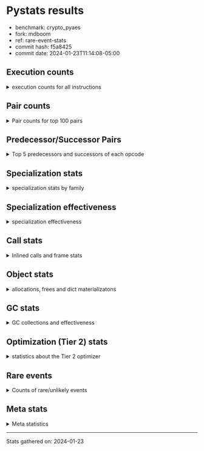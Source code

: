 
# Pystats results

- benchmark: crypto_pyaes
- fork: mdboom
- ref: rare-event-stats
- commit hash: f5a8425
- commit date: 2024-01-23T11:14:08-05:00

## Execution counts

<details>
<summary> execution counts for all instructions </summary>

|Name | Count | Self | Cumulative | Miss ratio | 
|---|---:|---:|---:|---:|
| BINARY_OP | 145,813,960 | 19.4% | 19.4% |  |
| LOAD_FAST | 123,947,440 | 16.5% | 35.8% |  |
| LOAD_CONST | 116,092,880 | 15.4% | 51.3% |  |
| BINARY_SUBSCR_LIST_INT | 98,103,920 | 13.0% | 64.3% |  |
| LOAD_FAST_LOAD_FAST | 48,825,280 | 6.5% | 70.8% |  |
| LOAD_ATTR_NONDESCRIPTOR_WITH_VALUES | 36,843,640 | 4.9% | 75.7% |  |
| BINARY_OP_ADD_INT | 28,776,020 | 3.8% | 79.5% |  |
| STORE_FAST | 20,981,360 | 2.8% | 82.3% |  |
| JUMP_BACKWARD | 16,130,640 | 2.1% | 84.4% |  |
| FOR_ITER_RANGE | 15,209,320 | 2.0% | 86.5% |  |
| LOAD_ATTR_INSTANCE_VALUE | 12,452,340 | 1.7% | 88.1% |  |
| STORE_SUBSCR_LIST_INT | 8,540,600 | 1.1% | 89.3% |  |
| LOAD_GLOBAL_MODULE | 8,058,340 | 1.1% | 90.3% |  |
| LOAD_ATTR_METHOD_NO_DICT | 5,751,900 | 0.8% | 91.1% |  |
| LIST_APPEND | 4,607,040 | 0.6% | 91.7% |  |
| PUSH_NULL | 4,142,640 | 0.6% | 92.2% |  |
| STORE_FAST_STORE_FAST | 3,910,080 | 0.5% | 92.8% |  |
| RESUME_CHECK | 3,682,340 | 0.5% | 93.3% |  |
| FOR_ITER | 3,681,800 | 0.5% | 93.7% |  |
| CALL_LIST_APPEND | 3,681,200 | 0.5% | 94.2% |  |
| UNPACK_SEQUENCE_TWO_TUPLE | 3,679,980 | 0.5% | 94.7% |  |
| RETURN_VALUE | 3,452,060 | 0.5% | 95.2% |  |
| CALL_PY_EXACT_ARGS | 3,451,720 | 0.5% | 95.6% |  |
| LOAD_GLOBAL_BUILTIN | 3,222,600 | 0.4% | 96.1% |  |
| GET_ITER | 2,995,280 | 0.4% | 96.5% |  |
| CALL_BUILTIN_CLASS | 2,994,840 | 0.4% | 96.9% |  |
| POP_JUMP_IF_FALSE | 2,780,080 | 0.4% | 97.2% |  |
| LOAD_ATTR_MODULE | 2,071,620 | 0.3% | 97.5% |  |
| TO_BOOL | 2,071,460 | 0.3% | 97.8% |  |
| CALL_METHOD_DESCRIPTOR_FAST | 2,070,700 | 0.3% | 98.1% |  |
| CALL_METHOD_DESCRIPTOR_NOARGS | 2,070,700 | 0.3% | 98.3% |  |
| CALL_TYPE_1 | 2,070,700 | 0.3% | 98.6% |  |
| BINARY_OP_MULTIPLY_INT | 1,840,740 | 0.2% | 98.9% |  |
| SWAP | 1,166,880 | 0.2% | 99.0% |  |
| CALL_LEN | 1,151,280 | 0.2% | 99.2% |  |
| BUILD_LIST | 924,880 | 0.1% | 99.3% |  |
| BINARY_SLICE | 921,120 | 0.1% | 99.4% |  |
| COMPARE_OP_INT | 708,740 | 0.1% | 99.5% |  |
| COPY | 704,640 | 0.1% | 99.6% |  |
| BINARY_OP_SUBTRACT_INT | 473,480 | 0.1% | 99.7% |  |
| POP_TOP | 460,480 | 0.1% | 99.7% |  |
| LOAD_ATTR_METHOD_WITH_VALUES | 460,300 | 0.1% | 99.8% |  |
| LIST_EXTEND | 460,240 | 0.1% | 99.8% |  |
| LOAD_FAST_AND_CLEAR | 231,040 | 0.0% | 99.9% |  |
| STORE_ATTR_INSTANCE_VALUE | 231,040 | 0.0% | 99.9% |  |
| RETURN_CONST | 230,720 | 0.0% | 99.9% |  |
| LOAD_ATTR_PROPERTY | 230,060 | 0.0% | 100.0% |  |
| UNPACK_SEQUENCE_LIST | 230,060 | 0.0% | 100.0% |  |
| CALL | 2,940 | 0.0% | 100.0% |  |
| LOAD_ATTR | 2,560 | 0.0% | 100.0% |  |
| STORE_FAST_LOAD_FAST | 2,560 | 0.0% | 100.0% |  |
| BINARY_SUBSCR | 2,160 | 0.0% | 100.0% |  |
| LOAD_GLOBAL | 1,960 | 0.0% | 100.0% |  |
| EXTENDED_ARG | 1,600 | 0.0% | 100.0% |  |
| JUMP_FORWARD | 1,600 | 0.0% | 100.0% |  |
| BINARY_SUBSCR_TUPLE_INT | 620 | 0.0% | 100.0% |  |
| CALL_BUILTIN_FAST | 620 | 0.0% | 100.0% |  |
| COMPARE_OP | 540 | 0.0% | 100.0% |  |
| STORE_SUBSCR | 400 | 0.0% | 100.0% |  |
| INTERPRETER_EXIT | 360 | 0.0% | 100.0% |  |
| STORE_ATTR | 320 | 0.0% | 100.0% |  |
| RESUME | 300 | 0.0% | 100.0% |  |
| LOAD_DEREF | 240 | 0.0% | 100.0% |  |
| CALL_FUNCTION_EX | 160 | 0.0% | 100.0% |  |
| CONTAINS_OP | 160 | 0.0% | 100.0% |  |
| POP_JUMP_IF_NOT_NONE | 160 | 0.0% | 100.0% |  |
| EXIT_INIT_CHECK | 140 | 0.0% | 100.0% |  |
| BINARY_SUBSCR_DICT | 140 | 0.0% | 100.0% |  |
| CALL_ALLOC_AND_ENTER_INIT | 140 | 0.0% | 100.0% |  |
| CALL_ISINSTANCE | 140 | 0.0% | 100.0% |  |
| TO_BOOL_BOOL | 140 | 0.0% | 100.0% |  |
| NOP | 80 | 0.0% | 100.0% |  |
| CALL_INTRINSIC_1 | 80 | 0.0% | 100.0% |  |
| COPY_FREE_VARS | 80 | 0.0% | 100.0% |  |
| LOAD_FAST_CHECK | 80 | 0.0% | 100.0% |  |
| UNPACK_SEQUENCE | 80 | 0.0% | 100.0% |  |
| BINARY_OP_SUBTRACT_FLOAT | 60 | 0.0% | 100.0% |  |


</details>

## Pair counts

<details>
<summary> Pair counts for top 100 pairs </summary>

|Pair | Count | Self | Cumulative | 
|---|---:|---:|---:|
| LOAD_CONST BINARY_OP | 101,328,080 | 13.5% | 13.5% |
| BINARY_OP BINARY_SUBSCR_LIST_INT | 64,457,920 | 8.6% | 22.0% |
| BINARY_SUBSCR_LIST_INT LOAD_CONST | 40,041,580 | 5.3% | 27.3% |
| LOAD_FAST LOAD_ATTR_NONDESCRIPTOR_WITH_VALUES | 36,843,280 | 4.9% | 32.2% |
| LOAD_ATTR_NONDESCRIPTOR_WITH_VALUES LOAD_FAST_LOAD_FAST | 36,812,640 | 4.9% | 37.1% |
| BINARY_SUBSCR_LIST_INT BINARY_OP | 34,995,620 | 4.6% | 41.8% |
| BINARY_OP LOAD_CONST | 31,315,720 | 4.2% | 45.9% |
| BINARY_OP LOAD_FAST | 27,633,280 | 3.7% | 49.6% |
| LOAD_FAST_LOAD_FAST LOAD_FAST | 27,610,240 | 3.7% | 53.3% |
| BINARY_OP_ADD_INT LOAD_CONST | 27,609,620 | 3.7% | 57.0% |
| LOAD_FAST BINARY_OP_ADD_INT | 27,609,360 | 3.7% | 60.6% |
| BINARY_SUBSCR_LIST_INT LOAD_FAST | 22,134,320 | 2.9% | 63.6% |
| LOAD_FAST BINARY_SUBSCR_LIST_INT | 19,576,080 | 2.6% | 66.2% |
| FOR_ITER_RANGE STORE_FAST | 12,671,980 | 1.7% | 67.8% |
| STORE_FAST LOAD_FAST | 12,447,280 | 1.7% | 69.5% |
| LOAD_FAST LOAD_ATTR_INSTANCE_VALUE | 12,221,720 | 1.6% | 71.1% |
| JUMP_BACKWARD FOR_ITER_RANGE | 12,214,220 | 1.6% | 72.7% |
| LOAD_ATTR_INSTANCE_VALUE LOAD_FAST | 9,914,200 | 1.3% | 74.1% |
| LOAD_FAST_LOAD_FAST BINARY_SUBSCR_LIST_INT | 9,217,040 | 1.2% | 75.3% |
| STORE_SUBSCR_LIST_INT JUMP_BACKWARD | 8,294,780 | 1.1% | 76.4% |
| BINARY_OP LOAD_FAST_LOAD_FAST | 8,282,880 | 1.1% | 77.5% |
| LOAD_FAST_LOAD_FAST STORE_SUBSCR_LIST_INT | 8,282,840 | 1.1% | 78.6% |
| LOAD_FAST LOAD_CONST | 7,431,840 | 1.0% | 79.6% |
| STORE_FAST LOAD_GLOBAL_MODULE | 5,754,240 | 0.8% | 80.3% |
| LOAD_ATTR_METHOD_NO_DICT LOAD_FAST | 5,751,900 | 0.8% | 81.1% |
| BINARY_OP BINARY_OP | 4,656,720 | 0.6% | 81.7% |
| LIST_APPEND JUMP_BACKWARD | 4,607,040 | 0.6% | 82.3% |
| BINARY_OP LIST_APPEND | 4,606,400 | 0.6% | 83.0% |
| LOAD_CONST BINARY_SUBSCR_LIST_INT | 4,601,400 | 0.6% | 83.6% |
| PUSH_NULL LOAD_FAST | 4,141,600 | 0.6% | 84.1% |
| BINARY_OP CALL_LIST_APPEND | 3,681,120 | 0.5% | 84.6% |
| LOAD_FAST LOAD_ATTR_METHOD_NO_DICT | 3,681,120 | 0.5% | 85.1% |
| JUMP_BACKWARD FOR_ITER | 3,680,260 | 0.5% | 85.6% |
| LOAD_FAST_LOAD_FAST BINARY_OP | 3,680,000 | 0.5% | 86.1% |
| STORE_FAST_STORE_FAST LOAD_FAST_LOAD_FAST | 3,680,000 | 0.5% | 86.6% |
| UNPACK_SEQUENCE_TWO_TUPLE STORE_FAST_STORE_FAST | 3,679,980 | 0.5% | 87.1% |
| FOR_ITER UNPACK_SEQUENCE_TWO_TUPLE | 3,679,960 | 0.5% | 87.5% |
| CALL_PY_EXACT_ARGS RESUME_CHECK | 3,451,720 | 0.5% | 88.0% |
| LOAD_GLOBAL_BUILTIN LOAD_FAST | 3,222,320 | 0.4% | 88.4% |
| CALL_BUILTIN_CLASS GET_ITER | 2,994,780 | 0.4% | 88.8% |
| LOAD_GLOBAL_MODULE LOAD_CONST | 2,764,440 | 0.4% | 89.2% |
| GET_ITER FOR_ITER_RANGE | 2,764,200 | 0.4% | 89.6% |
| LOAD_CONST LOAD_CONST | 2,762,720 | 0.4% | 89.9% |
| LOAD_CONST CALL_BUILTIN_CLASS | 2,762,440 | 0.4% | 90.3% |
| CALL_LIST_APPEND LOAD_FAST | 2,760,900 | 0.4% | 90.7% |
| RESUME_CHECK LOAD_GLOBAL_BUILTIN | 2,301,240 | 0.3% | 91.0% |
| LOAD_CONST LOAD_FAST | 2,073,440 | 0.3% | 91.2% |
| LOAD_ATTR_MODULE PUSH_NULL | 2,071,620 | 0.3% | 91.5% |
| LOAD_GLOBAL_MODULE LOAD_ATTR_MODULE | 2,071,480 | 0.3% | 91.8% |
| POP_JUMP_IF_FALSE LOAD_FAST | 2,071,280 | 0.3% | 92.1% |
| RETURN_VALUE STORE_FAST | 2,071,040 | 0.3% | 92.3% |
| LOAD_FAST CALL_PY_EXACT_ARGS | 2,071,000 | 0.3% | 92.6% |
| STORE_FAST JUMP_BACKWARD | 2,070,800 | 0.3% | 92.9% |
| TO_BOOL POP_JUMP_IF_FALSE | 2,070,740 | 0.3% | 93.2% |
| LOAD_FAST PUSH_NULL | 2,070,720 | 0.3% | 93.4% |
| LOAD_FAST TO_BOOL | 2,070,720 | 0.3% | 93.7% |
| FOR_ITER_RANGE LOAD_GLOBAL_MODULE | 2,070,720 | 0.3% | 94.0% |
| CALL_METHOD_DESCRIPTOR_FAST STORE_FAST | 2,070,700 | 0.3% | 94.3% |
| CALL_METHOD_DESCRIPTOR_NOARGS RETURN_VALUE | 2,070,700 | 0.3% | 94.5% |
| CALL_TYPE_1 STORE_FAST | 2,070,700 | 0.3% | 94.8% |
| LOAD_FAST CALL_METHOD_DESCRIPTOR_FAST | 2,070,680 | 0.3% | 95.1% |
| LOAD_FAST CALL_METHOD_DESCRIPTOR_NOARGS | 2,070,680 | 0.3% | 95.4% |
| LOAD_FAST CALL_TYPE_1 | 2,070,680 | 0.3% | 95.6% |
| LOAD_GLOBAL_MODULE LOAD_ATTR_METHOD_NO_DICT | 2,070,680 | 0.3% | 95.9% |
| BINARY_OP_MULTIPLY_INT LOAD_CONST | 1,840,600 | 0.2% | 96.2% |
| LOAD_FAST BINARY_OP_MULTIPLY_INT | 1,840,560 | 0.2% | 96.4% |
| LOAD_CONST BINARY_OP_ADD_INT | 1,166,360 | 0.2% | 96.6% |
| RESUME_CHECK LOAD_FAST | 1,150,420 | 0.2% | 96.7% |
| BINARY_SUBSCR_LIST_INT STORE_FAST | 927,620 | 0.1% | 96.8% |
| LOAD_FAST BINARY_OP | 923,240 | 0.1% | 97.0% |
| LOAD_GLOBAL_MODULE LOAD_FAST | 921,000 | 0.1% | 97.1% |
| BINARY_OP_ADD_INT BINARY_SLICE | 920,920 | 0.1% | 97.2% |
| RETURN_VALUE LOAD_FAST | 920,460 | 0.1% | 97.3% |
| BINARY_OP RETURN_VALUE | 920,320 | 0.1% | 97.5% |
| CALL_LIST_APPEND JUMP_BACKWARD | 920,300 | 0.1% | 97.6% |
| LOAD_ATTR_INSTANCE_VALUE LOAD_CONST | 920,300 | 0.1% | 97.7% |
| BINARY_SLICE CALL_PY_EXACT_ARGS | 920,280 | 0.1% | 97.8% |
| COMPARE_OP_INT POP_JUMP_IF_FALSE | 708,600 | 0.1% | 97.9% |
| CALL_LEN LOAD_CONST | 690,740 | 0.1% | 98.0% |
| LOAD_ATTR_INSTANCE_VALUE CALL_LEN | 690,240 | 0.1% | 98.1% |
| LOAD_CONST BINARY_OP_SUBTRACT_INT | 466,400 | 0.1% | 98.2% |
| BUILD_LIST LOAD_CONST | 463,680 | 0.1% | 98.2% |
| LOAD_CONST COMPARE_OP_INT | 462,440 | 0.1% | 98.3% |
| LOAD_FAST COPY | 460,960 | 0.1% | 98.3% |
| LOAD_FAST CALL_LEN | 460,800 | 0.1% | 98.4% |
| LOAD_CONST LIST_EXTEND | 460,160 | 0.1% | 98.5% |
| STORE_FAST BUILD_LIST | 460,160 | 0.1% | 98.5% |
| LOAD_ATTR_INSTANCE_VALUE LOAD_ATTR_METHOD_WITH_VALUES | 460,080 | 0.1% | 98.6% |
| STORE_SUBSCR_LIST_INT LOAD_FAST | 238,820 | 0.0% | 98.6% |
| COPY COPY | 237,280 | 0.0% | 98.6% |
| SWAP SWAP | 237,280 | 0.0% | 98.7% |
| COPY BINARY_SUBSCR_LIST_INT | 237,160 | 0.0% | 98.7% |
| SWAP STORE_SUBSCR_LIST_INT | 237,160 | 0.0% | 98.7% |
| BINARY_OP SWAP | 236,500 | 0.0% | 98.8% |
| POP_JUMP_IF_FALSE JUMP_BACKWARD | 234,720 | 0.0% | 98.8% |
| LOAD_FAST CALL_BUILTIN_CLASS | 231,880 | 0.0% | 98.8% |
| GET_ITER LOAD_FAST_AND_CLEAR | 230,880 | 0.0% | 98.9% |
| BUILD_LIST SWAP | 230,880 | 0.0% | 98.9% |
| LOAD_FAST_AND_CLEAR SWAP | 230,880 | 0.0% | 98.9% |
| SWAP BUILD_LIST | 230,880 | 0.0% | 99.0% |


</details>

## Predecessor/Successor Pairs

<details>
<summary> Top 5 predecessors and successors of each opcode </summary>

### BINARY_SLICE

<details>
<summary> Successors and predecessors for BINARY_SLICE </summary>

|Predecessors | Count | Percentage | 
|---|---:|---:|
| BINARY_OP_ADD_INT | 920,920 | 100.0% |
| LOAD_CONST | 160 | 0.0% |
| BINARY_OP | 40 | 0.0% |

|Successors | Count | Percentage | 
|---|---:|---:|
| CALL_PY_EXACT_ARGS | 920,280 | 99.9% |
| CALL_BUILTIN_FAST | 600 | 0.1% |
| LOAD_FAST | 160 | 0.0% |
| CALL | 80 | 0.0% |


</details>

### CACHE

<details>
<summary> Successors and predecessors for CACHE </summary>

|Successors | Count | Percentage | 
|---|---:|---:|
| RESUME_CHECK | 280 | 77.8% |
| RESUME | 80 | 22.2% |


</details>

### BINARY_SUBSCR

<details>
<summary> Successors and predecessors for BINARY_SUBSCR </summary>

|Predecessors | Count | Percentage | 
|---|---:|---:|
| BINARY_OP | 1,040 | 48.1% |
| LOAD_FAST | 400 | 18.5% |
| LOAD_CONST | 240 | 11.1% |
| LOAD_FAST_LOAD_FAST | 240 | 11.1% |
| COPY | 120 | 5.6% |

|Successors | Count | Percentage | 
|---|---:|---:|
| BINARY_SUBSCR_LIST_INT | 1,040 | 48.1% |
| LOAD_FAST | 400 | 18.5% |
| LOAD_CONST | 340 | 15.7% |
| BINARY_OP | 220 | 10.2% |
| STORE_FAST | 80 | 3.7% |


</details>

### EXIT_INIT_CHECK

<details>
<summary> Successors and predecessors for EXIT_INIT_CHECK </summary>

|Predecessors | Count | Percentage | 
|---|---:|---:|
| RETURN_CONST | 140 | 100.0% |

|Successors | Count | Percentage | 
|---|---:|---:|
| RETURN_VALUE | 140 | 100.0% |


</details>

### GET_ITER

<details>
<summary> Successors and predecessors for GET_ITER </summary>

|Predecessors | Count | Percentage | 
|---|---:|---:|
| CALL_BUILTIN_CLASS | 2,994,780 | 100.0% |
| CALL | 420 | 0.0% |
| LOAD_FAST | 80 | 0.0% |

|Successors | Count | Percentage | 
|---|---:|---:|
| FOR_ITER_RANGE | 2,764,200 | 92.3% |
| LOAD_FAST_AND_CLEAR | 230,880 | 7.7% |
| FOR_ITER | 200 | 0.0% |


</details>

### INTERPRETER_EXIT

<details>
<summary> Successors and predecessors for INTERPRETER_EXIT </summary>

|Predecessors | Count | Percentage | 
|---|---:|---:|
| RETURN_CONST | 340 | 94.4% |
| RETURN_VALUE | 20 | 5.6% |


</details>

### NOP

<details>
<summary> Successors and predecessors for NOP </summary>

|Predecessors | Count | Percentage | 
|---|---:|---:|
| POP_TOP | 80 | 100.0% |

|Successors | Count | Percentage | 
|---|---:|---:|
| LOAD_DEREF | 80 | 100.0% |


</details>

### POP_TOP

<details>
<summary> Successors and predecessors for POP_TOP </summary>

|Predecessors | Count | Percentage | 
|---|---:|---:|
| RETURN_CONST | 230,240 | 50.0% |
| POP_JUMP_IF_FALSE | 230,080 | 50.0% |
| CALL | 160 | 0.0% |

|Successors | Count | Percentage | 
|---|---:|---:|
| RETURN_CONST | 230,080 | 50.0% |
| LOAD_GLOBAL_BUILTIN | 230,040 | 50.0% |
| LOAD_FAST | 220 | 0.0% |
| NOP | 80 | 0.0% |
| LOAD_GLOBAL | 40 | 0.0% |


</details>

### PUSH_NULL

<details>
<summary> Successors and predecessors for PUSH_NULL </summary>

|Predecessors | Count | Percentage | 
|---|---:|---:|
| LOAD_ATTR_MODULE | 2,071,620 | 50.0% |
| LOAD_FAST | 2,070,720 | 50.0% |
| LOAD_DEREF | 160 | 0.0% |
| LOAD_ATTR | 140 | 0.0% |

|Successors | Count | Percentage | 
|---|---:|---:|
| LOAD_FAST | 4,141,600 | 100.0% |
| LOAD_CONST | 640 | 0.0% |
| CALL | 240 | 0.0% |
| LOAD_GLOBAL | 80 | 0.0% |
| LOAD_GLOBAL_MODULE | 80 | 0.0% |


</details>

### RETURN_VALUE

<details>
<summary> Successors and predecessors for RETURN_VALUE </summary>

|Predecessors | Count | Percentage | 
|---|---:|---:|
| CALL_METHOD_DESCRIPTOR_NOARGS | 2,070,700 | 60.0% |
| BINARY_OP | 920,320 | 26.7% |
| LOAD_FAST | 230,320 | 6.7% |
| LOAD_ATTR_INSTANCE_VALUE | 230,060 | 6.7% |
| RETURN_VALUE | 320 | 0.0% |

|Successors | Count | Percentage | 
|---|---:|---:|
| STORE_FAST | 2,071,040 | 60.0% |
| LOAD_FAST | 920,460 | 26.7% |
| BINARY_OP | 230,080 | 6.7% |
| CALL_PY_EXACT_ARGS | 230,040 | 6.7% |
| RETURN_VALUE | 320 | 0.0% |


</details>

### STORE_SUBSCR

<details>
<summary> Successors and predecessors for STORE_SUBSCR </summary>

|Predecessors | Count | Percentage | 
|---|---:|---:|
| BINARY_OP | 160 | 40.0% |
| SWAP | 120 | 30.0% |
| LOAD_FAST | 80 | 20.0% |
| LOAD_FAST_LOAD_FAST | 40 | 10.0% |

|Successors | Count | Percentage | 
|---|---:|---:|
| STORE_SUBSCR_LIST_INT | 200 | 50.0% |
| JUMP_BACKWARD | 100 | 25.0% |
| LOAD_FAST | 60 | 15.0% |
| LOAD_FAST_LOAD_FAST | 40 | 10.0% |


</details>

### TO_BOOL

<details>
<summary> Successors and predecessors for TO_BOOL </summary>

|Predecessors | Count | Percentage | 
|---|---:|---:|
| LOAD_FAST | 2,070,720 | 100.0% |
| TO_BOOL | 700 | 0.0% |
| CALL | 20 | 0.0% |
| CALL_ISINSTANCE | 20 | 0.0% |

|Successors | Count | Percentage | 
|---|---:|---:|
| POP_JUMP_IF_FALSE | 2,070,740 | 100.0% |
| TO_BOOL | 700 | 0.0% |
| TO_BOOL_BOOL | 20 | 0.0% |


</details>

### BINARY_OP

<details>
<summary> Successors and predecessors for BINARY_OP </summary>

|Predecessors | Count | Percentage | 
|---|---:|---:|
| LOAD_CONST | 101,328,080 | 69.5% |
| BINARY_SUBSCR_LIST_INT | 34,995,620 | 24.0% |
| BINARY_OP | 4,656,720 | 3.2% |
| LOAD_FAST_LOAD_FAST | 3,680,000 | 2.5% |
| LOAD_FAST | 923,240 | 0.6% |

|Successors | Count | Percentage | 
|---|---:|---:|
| BINARY_SUBSCR_LIST_INT | 64,457,920 | 44.2% |
| LOAD_CONST | 31,315,720 | 21.5% |
| LOAD_FAST | 27,633,280 | 19.0% |
| LOAD_FAST_LOAD_FAST | 8,282,880 | 5.7% |
| BINARY_OP | 4,656,720 | 3.2% |


</details>

### BUILD_LIST

<details>
<summary> Successors and predecessors for BUILD_LIST </summary>

|Predecessors | Count | Percentage | 
|---|---:|---:|
| STORE_FAST | 460,160 | 49.8% |
| SWAP | 230,880 | 25.0% |
| FOR_ITER_RANGE | 230,080 | 24.9% |
| LOAD_CONST | 3,520 | 0.4% |
| STORE_ATTR_INSTANCE_VALUE | 140 | 0.0% |

|Successors | Count | Percentage | 
|---|---:|---:|
| LOAD_CONST | 463,680 | 50.1% |
| SWAP | 230,880 | 25.0% |
| STORE_FAST | 230,080 | 24.9% |
| LOAD_FAST | 160 | 0.0% |
| LOAD_DEREF | 80 | 0.0% |


</details>

### CALL

<details>
<summary> Successors and predecessors for CALL </summary>

|Predecessors | Count | Percentage | 
|---|---:|---:|
| LOAD_FAST | 1,040 | 35.4% |
| LOAD_CONST | 280 | 9.5% |
| LOAD_GLOBAL_MODULE | 280 | 9.5% |
| PUSH_NULL | 240 | 8.2% |
| CALL | 220 | 7.5% |

|Successors | Count | Percentage | 
|---|---:|---:|
| STORE_FAST | 460 | 15.6% |
| GET_ITER | 420 | 14.3% |
| CALL_BUILTIN_CLASS | 280 | 9.5% |
| CALL_LEN | 240 | 8.2% |
| CALL | 220 | 7.5% |


</details>

### CALL_FUNCTION_EX

<details>
<summary> Successors and predecessors for CALL_FUNCTION_EX </summary>

|Predecessors | Count | Percentage | 
|---|---:|---:|
| CALL_INTRINSIC_1 | 80 | 50.0% |
| LOAD_FAST | 80 | 50.0% |

|Successors | Count | Percentage | 
|---|---:|---:|
| COPY_FREE_VARS | 80 | 50.0% |
| RESUME_CHECK | 60 | 37.5% |
| RESUME | 20 | 12.5% |


</details>

### CALL_INTRINSIC_1

<details>
<summary> Successors and predecessors for CALL_INTRINSIC_1 </summary>

|Predecessors | Count | Percentage | 
|---|---:|---:|
| LIST_EXTEND | 80 | 100.0% |

|Successors | Count | Percentage | 
|---|---:|---:|
| CALL_FUNCTION_EX | 80 | 100.0% |


</details>

### COMPARE_OP

<details>
<summary> Successors and predecessors for COMPARE_OP </summary>

|Predecessors | Count | Percentage | 
|---|---:|---:|
| LOAD_FAST_LOAD_FAST | 240 | 44.4% |
| LOAD_CONST | 120 | 22.2% |
| LOAD_GLOBAL_MODULE | 60 | 11.1% |
| CALL | 40 | 7.4% |
| CALL_LEN | 40 | 7.4% |

|Successors | Count | Percentage | 
|---|---:|---:|
| POP_JUMP_IF_FALSE | 280 | 51.9% |
| COMPARE_OP_INT | 220 | 40.7% |
| COMPARE_OP | 20 | 3.7% |
| EXTENDED_ARG | 20 | 3.7% |


</details>

### CONTAINS_OP

<details>
<summary> Successors and predecessors for CONTAINS_OP </summary>

|Predecessors | Count | Percentage | 
|---|---:|---:|
| LOAD_CONST | 160 | 100.0% |

|Successors | Count | Percentage | 
|---|---:|---:|
| POP_JUMP_IF_FALSE | 160 | 100.0% |


</details>

### COPY

<details>
<summary> Successors and predecessors for COPY </summary>

|Predecessors | Count | Percentage | 
|---|---:|---:|
| LOAD_FAST | 460,960 | 65.4% |
| COPY | 237,280 | 33.7% |
| LOAD_FAST_LOAD_FAST | 4,800 | 0.7% |
| LOAD_CONST | 1,600 | 0.2% |

|Successors | Count | Percentage | 
|---|---:|---:|
| COPY | 237,280 | 33.7% |
| BINARY_SUBSCR_LIST_INT | 237,160 | 33.7% |
| LOAD_ATTR_INSTANCE_VALUE | 230,040 | 32.6% |
| BINARY_SUBSCR | 120 | 0.0% |
| LOAD_ATTR | 40 | 0.0% |


</details>

### COPY_FREE_VARS

<details>
<summary> Successors and predecessors for COPY_FREE_VARS </summary>

|Predecessors | Count | Percentage | 
|---|---:|---:|
| CALL_FUNCTION_EX | 80 | 100.0% |

|Successors | Count | Percentage | 
|---|---:|---:|
| RESUME_CHECK | 60 | 75.0% |
| RESUME | 20 | 25.0% |


</details>

### EXTENDED_ARG

<details>
<summary> Successors and predecessors for EXTENDED_ARG </summary>

|Predecessors | Count | Percentage | 
|---|---:|---:|
| POP_JUMP_IF_FALSE | 1,440 | 90.0% |
| COMPARE_OP_INT | 140 | 8.8% |
| COMPARE_OP | 20 | 1.2% |

|Successors | Count | Percentage | 
|---|---:|---:|
| JUMP_BACKWARD | 1,440 | 90.0% |
| POP_JUMP_IF_FALSE | 160 | 10.0% |


</details>

### FOR_ITER

<details>
<summary> Successors and predecessors for FOR_ITER </summary>

|Predecessors | Count | Percentage | 
|---|---:|---:|
| JUMP_BACKWARD | 3,680,260 | 100.0% |
| FOR_ITER | 1,080 | 0.0% |
| SWAP | 260 | 0.0% |
| GET_ITER | 200 | 0.0% |

|Successors | Count | Percentage | 
|---|---:|---:|
| UNPACK_SEQUENCE_TWO_TUPLE | 3,679,960 | 100.0% |
| FOR_ITER | 1,080 | 0.0% |
| STORE_FAST | 420 | 0.0% |
| FOR_ITER_RANGE | 280 | 0.0% |
| UNPACK_SEQUENCE | 40 | 0.0% |


</details>

### JUMP_BACKWARD

<details>
<summary> Successors and predecessors for JUMP_BACKWARD </summary>

|Predecessors | Count | Percentage | 
|---|---:|---:|
| STORE_SUBSCR_LIST_INT | 8,294,780 | 51.4% |
| LIST_APPEND | 4,607,040 | 28.6% |
| STORE_FAST | 2,070,800 | 12.8% |
| CALL_LIST_APPEND | 920,300 | 5.7% |
| POP_JUMP_IF_FALSE | 234,720 | 1.5% |

|Successors | Count | Percentage | 
|---|---:|---:|
| FOR_ITER_RANGE | 12,214,220 | 75.7% |
| FOR_ITER | 3,680,260 | 22.8% |
| LOAD_FAST | 229,920 | 1.4% |
| LOAD_FAST_LOAD_FAST | 6,240 | 0.0% |


</details>

### JUMP_FORWARD

<details>
<summary> Successors and predecessors for JUMP_FORWARD </summary>

|Predecessors | Count | Percentage | 
|---|---:|---:|
| FOR_ITER_RANGE | 1,600 | 100.0% |

|Successors | Count | Percentage | 
|---|---:|---:|
| LOAD_CONST | 1,600 | 100.0% |


</details>

### LIST_APPEND

<details>
<summary> Successors and predecessors for LIST_APPEND </summary>

|Predecessors | Count | Percentage | 
|---|---:|---:|
| BINARY_OP | 4,606,400 | 100.0% |
| BINARY_SUBSCR_TUPLE_INT | 620 | 0.0% |
| BINARY_SUBSCR | 20 | 0.0% |

|Successors | Count | Percentage | 
|---|---:|---:|
| JUMP_BACKWARD | 4,607,040 | 100.0% |


</details>

### LIST_EXTEND

<details>
<summary> Successors and predecessors for LIST_EXTEND </summary>

|Predecessors | Count | Percentage | 
|---|---:|---:|
| LOAD_CONST | 460,160 | 100.0% |
| LOAD_DEREF | 80 | 0.0% |

|Successors | Count | Percentage | 
|---|---:|---:|
| STORE_FAST | 230,080 | 50.0% |
| UNPACK_SEQUENCE_LIST | 230,040 | 50.0% |
| CALL_INTRINSIC_1 | 80 | 0.0% |
| UNPACK_SEQUENCE | 40 | 0.0% |


</details>

### LOAD_ATTR

<details>
<summary> Successors and predecessors for LOAD_ATTR </summary>

|Predecessors | Count | Percentage | 
|---|---:|---:|
| LOAD_FAST | 1,840 | 71.9% |
| LOAD_GLOBAL_MODULE | 300 | 11.7% |
| LOAD_GLOBAL | 180 | 7.0% |
| LOAD_ATTR | 100 | 3.9% |
| LOAD_ATTR_INSTANCE_VALUE | 60 | 2.3% |

|Successors | Count | Percentage | 
|---|---:|---:|
| LOAD_FAST | 540 | 21.1% |
| LOAD_ATTR_INSTANCE_VALUE | 460 | 18.0% |
| LOAD_FAST_LOAD_FAST | 360 | 14.1% |
| LOAD_ATTR_NONDESCRIPTOR_WITH_VALUES | 360 | 14.1% |
| PUSH_NULL | 140 | 5.5% |


</details>

### LOAD_CONST

<details>
<summary> Successors and predecessors for LOAD_CONST </summary>

|Predecessors | Count | Percentage | 
|---|---:|---:|
| BINARY_SUBSCR_LIST_INT | 40,041,580 | 34.5% |
| BINARY_OP | 31,315,720 | 27.0% |
| BINARY_OP_ADD_INT | 27,609,620 | 23.8% |
| LOAD_FAST | 7,431,840 | 6.4% |
| LOAD_GLOBAL_MODULE | 2,764,440 | 2.4% |

|Successors | Count | Percentage | 
|---|---:|---:|
| BINARY_OP | 101,328,080 | 87.3% |
| BINARY_SUBSCR_LIST_INT | 4,601,400 | 4.0% |
| LOAD_CONST | 2,762,720 | 2.4% |
| CALL_BUILTIN_CLASS | 2,762,440 | 2.4% |
| LOAD_FAST | 2,073,440 | 1.8% |


</details>

### LOAD_DEREF

<details>
<summary> Successors and predecessors for LOAD_DEREF </summary>

|Predecessors | Count | Percentage | 
|---|---:|---:|
| NOP | 80 | 33.3% |
| BUILD_LIST | 80 | 33.3% |
| RESUME_CHECK | 60 | 25.0% |
| RESUME | 20 | 8.3% |

|Successors | Count | Percentage | 
|---|---:|---:|
| PUSH_NULL | 160 | 66.7% |
| LIST_EXTEND | 80 | 33.3% |


</details>

### LOAD_FAST

<details>
<summary> Successors and predecessors for LOAD_FAST </summary>

|Predecessors | Count | Percentage | 
|---|---:|---:|
| BINARY_OP | 27,633,280 | 22.3% |
| LOAD_FAST_LOAD_FAST | 27,610,240 | 22.3% |
| BINARY_SUBSCR_LIST_INT | 22,134,320 | 17.9% |
| STORE_FAST | 12,447,280 | 10.0% |
| LOAD_ATTR_INSTANCE_VALUE | 9,914,200 | 8.0% |

|Successors | Count | Percentage | 
|---|---:|---:|
| LOAD_ATTR_NONDESCRIPTOR_WITH_VALUES | 36,843,280 | 29.7% |
| BINARY_OP_ADD_INT | 27,609,360 | 22.3% |
| BINARY_SUBSCR_LIST_INT | 19,576,080 | 15.8% |
| LOAD_ATTR_INSTANCE_VALUE | 12,221,720 | 9.9% |
| LOAD_CONST | 7,431,840 | 6.0% |


</details>

### LOAD_FAST_AND_CLEAR

<details>
<summary> Successors and predecessors for LOAD_FAST_AND_CLEAR </summary>

|Predecessors | Count | Percentage | 
|---|---:|---:|
| GET_ITER | 230,880 | 99.9% |
| LOAD_FAST_AND_CLEAR | 160 | 0.1% |

|Successors | Count | Percentage | 
|---|---:|---:|
| SWAP | 230,880 | 99.9% |
| LOAD_FAST_AND_CLEAR | 160 | 0.1% |


</details>

### LOAD_FAST_CHECK

<details>
<summary> Successors and predecessors for LOAD_FAST_CHECK </summary>

|Predecessors | Count | Percentage | 
|---|---:|---:|
| STORE_FAST | 80 | 100.0% |

|Successors | Count | Percentage | 
|---|---:|---:|
| LOAD_GLOBAL | 40 | 50.0% |
| LOAD_GLOBAL_MODULE | 40 | 50.0% |


</details>

### LOAD_FAST_LOAD_FAST

<details>
<summary> Successors and predecessors for LOAD_FAST_LOAD_FAST </summary>

|Predecessors | Count | Percentage | 
|---|---:|---:|
| LOAD_ATTR_NONDESCRIPTOR_WITH_VALUES | 36,812,640 | 75.4% |
| BINARY_OP | 8,282,880 | 17.0% |
| STORE_FAST_STORE_FAST | 3,680,000 | 7.5% |
| STORE_FAST | 13,760 | 0.0% |
| POP_JUMP_IF_FALSE | 9,760 | 0.0% |

|Successors | Count | Percentage | 
|---|---:|---:|
| LOAD_FAST | 27,610,240 | 56.5% |
| BINARY_SUBSCR_LIST_INT | 9,217,040 | 18.9% |
| STORE_SUBSCR_LIST_INT | 8,282,840 | 17.0% |
| BINARY_OP | 3,680,000 | 7.5% |
| COMPARE_OP_INT | 15,920 | 0.0% |


</details>

### LOAD_GLOBAL

<details>
<summary> Successors and predecessors for LOAD_GLOBAL </summary>

|Predecessors | Count | Percentage | 
|---|---:|---:|
| STORE_FAST | 640 | 32.7% |
| RESUME | 220 | 11.2% |
| RESUME_CHECK | 220 | 11.2% |
| POP_JUMP_IF_FALSE | 160 | 8.2% |
| PUSH_NULL | 80 | 4.1% |

|Successors | Count | Percentage | 
|---|---:|---:|
| LOAD_GLOBAL_MODULE | 620 | 31.6% |
| LOAD_FAST | 440 | 22.4% |
| LOAD_GLOBAL_BUILTIN | 360 | 18.4% |
| LOAD_CONST | 200 | 10.2% |
| LOAD_ATTR | 180 | 9.2% |


</details>

### POP_JUMP_IF_FALSE

<details>
<summary> Successors and predecessors for POP_JUMP_IF_FALSE </summary>

|Predecessors | Count | Percentage | 
|---|---:|---:|
| TO_BOOL | 2,070,740 | 74.5% |
| COMPARE_OP_INT | 708,600 | 25.5% |
| COMPARE_OP | 280 | 0.0% |
| CONTAINS_OP | 160 | 0.0% |
| EXTENDED_ARG | 160 | 0.0% |

|Successors | Count | Percentage | 
|---|---:|---:|
| LOAD_FAST | 2,071,280 | 74.5% |
| JUMP_BACKWARD | 234,720 | 8.4% |
| POP_TOP | 230,080 | 8.3% |
| LOAD_GLOBAL_BUILTIN | 230,040 | 8.3% |
| LOAD_FAST_LOAD_FAST | 9,760 | 0.4% |


</details>

### POP_JUMP_IF_NOT_NONE

<details>
<summary> Successors and predecessors for POP_JUMP_IF_NOT_NONE </summary>

|Predecessors | Count | Percentage | 
|---|---:|---:|
| LOAD_FAST | 160 | 100.0% |

|Successors | Count | Percentage | 
|---|---:|---:|
| LOAD_GLOBAL_MODULE | 120 | 75.0% |
| LOAD_GLOBAL | 40 | 25.0% |


</details>

### RETURN_CONST

<details>
<summary> Successors and predecessors for RETURN_CONST </summary>

|Predecessors | Count | Percentage | 
|---|---:|---:|
| POP_TOP | 230,080 | 99.7% |
| STORE_ATTR_INSTANCE_VALUE | 420 | 0.2% |
| FOR_ITER_RANGE | 160 | 0.1% |
| STORE_ATTR | 60 | 0.0% |

|Successors | Count | Percentage | 
|---|---:|---:|
| POP_TOP | 230,240 | 99.8% |
| INTERPRETER_EXIT | 340 | 0.1% |
| EXIT_INIT_CHECK | 140 | 0.1% |


</details>

### STORE_ATTR

<details>
<summary> Successors and predecessors for STORE_ATTR </summary>

|Predecessors | Count | Percentage | 
|---|---:|---:|
| LOAD_FAST | 240 | 75.0% |
| LOAD_FAST_LOAD_FAST | 40 | 12.5% |
| SWAP | 40 | 12.5% |

|Successors | Count | Percentage | 
|---|---:|---:|
| STORE_ATTR_INSTANCE_VALUE | 160 | 50.0% |
| RETURN_CONST | 60 | 18.8% |
| LOAD_FAST | 40 | 12.5% |
| LOAD_GLOBAL | 40 | 12.5% |
| BUILD_LIST | 20 | 6.2% |


</details>

### STORE_FAST

<details>
<summary> Successors and predecessors for STORE_FAST </summary>

|Predecessors | Count | Percentage | 
|---|---:|---:|
| FOR_ITER_RANGE | 12,671,980 | 60.4% |
| RETURN_VALUE | 2,071,040 | 9.9% |
| CALL_METHOD_DESCRIPTOR_FAST | 2,070,700 | 9.9% |
| CALL_TYPE_1 | 2,070,700 | 9.9% |
| BINARY_SUBSCR_LIST_INT | 927,620 | 4.4% |

|Successors | Count | Percentage | 
|---|---:|---:|
| LOAD_FAST | 12,447,280 | 59.3% |
| LOAD_GLOBAL_MODULE | 5,754,240 | 27.4% |
| JUMP_BACKWARD | 2,070,800 | 9.9% |
| BUILD_LIST | 460,160 | 2.2% |
| STORE_FAST | 230,560 | 1.1% |


</details>

### STORE_FAST_LOAD_FAST

<details>
<summary> Successors and predecessors for STORE_FAST_LOAD_FAST </summary>

|Predecessors | Count | Percentage | 
|---|---:|---:|
| FOR_ITER_RANGE | 2,540 | 99.2% |
| FOR_ITER | 20 | 0.8% |

|Successors | Count | Percentage | 
|---|---:|---:|
| LOAD_FAST | 2,560 | 100.0% |


</details>

### STORE_FAST_STORE_FAST

<details>
<summary> Successors and predecessors for STORE_FAST_STORE_FAST </summary>

|Predecessors | Count | Percentage | 
|---|---:|---:|
| UNPACK_SEQUENCE_TWO_TUPLE | 3,679,980 | 94.1% |
| UNPACK_SEQUENCE_LIST | 230,060 | 5.9% |
| UNPACK_SEQUENCE | 40 | 0.0% |

|Successors | Count | Percentage | 
|---|---:|---:|
| LOAD_FAST_LOAD_FAST | 3,680,000 | 94.1% |
| STORE_FAST | 230,080 | 5.9% |


</details>

### SWAP

<details>
<summary> Successors and predecessors for SWAP </summary>

|Predecessors | Count | Percentage | 
|---|---:|---:|
| SWAP | 237,280 | 20.3% |
| BINARY_OP | 236,500 | 20.3% |
| BUILD_LIST | 230,880 | 19.8% |
| LOAD_FAST_AND_CLEAR | 230,880 | 19.8% |
| BINARY_OP_ADD_INT | 230,860 | 19.8% |

|Successors | Count | Percentage | 
|---|---:|---:|
| SWAP | 237,280 | 20.3% |
| STORE_SUBSCR_LIST_INT | 237,160 | 20.3% |
| BUILD_LIST | 230,880 | 19.8% |
| FOR_ITER_RANGE | 230,620 | 19.8% |
| STORE_ATTR_INSTANCE_VALUE | 230,040 | 19.7% |


</details>

### UNPACK_SEQUENCE

<details>
<summary> Successors and predecessors for UNPACK_SEQUENCE </summary>

|Predecessors | Count | Percentage | 
|---|---:|---:|
| FOR_ITER | 40 | 50.0% |
| LIST_EXTEND | 40 | 50.0% |

|Successors | Count | Percentage | 
|---|---:|---:|
| STORE_FAST_STORE_FAST | 40 | 50.0% |
| UNPACK_SEQUENCE_LIST | 20 | 25.0% |
| UNPACK_SEQUENCE_TWO_TUPLE | 20 | 25.0% |


</details>

### RESUME

<details>
<summary> Successors and predecessors for RESUME </summary>

|Predecessors | Count | Percentage | 
|---|---:|---:|
| CALL | 180 | 60.0% |
| CACHE | 80 | 26.7% |
| CALL_FUNCTION_EX | 20 | 6.7% |
| COPY_FREE_VARS | 20 | 6.7% |

|Successors | Count | Percentage | 
|---|---:|---:|
| LOAD_GLOBAL | 220 | 73.3% |
| LOAD_FAST | 60 | 20.0% |
| LOAD_DEREF | 20 | 6.7% |


</details>

### BINARY_OP_ADD_INT

<details>
<summary> Successors and predecessors for BINARY_OP_ADD_INT </summary>

|Predecessors | Count | Percentage | 
|---|---:|---:|
| LOAD_FAST | 27,609,360 | 95.9% |
| LOAD_CONST | 1,166,360 | 4.1% |
| BINARY_OP | 300 | 0.0% |

|Successors | Count | Percentage | 
|---|---:|---:|
| LOAD_CONST | 27,609,620 | 95.9% |
| BINARY_SLICE | 920,920 | 3.2% |
| SWAP | 230,860 | 0.8% |
| STORE_FAST | 14,340 | 0.0% |
| CALL_BUILTIN_CLASS | 240 | 0.0% |


</details>

### BINARY_OP_MULTIPLY_INT

<details>
<summary> Successors and predecessors for BINARY_OP_MULTIPLY_INT </summary>

|Predecessors | Count | Percentage | 
|---|---:|---:|
| LOAD_FAST | 1,840,560 | 100.0% |
| LOAD_CONST | 120 | 0.0% |
| BINARY_OP | 60 | 0.0% |

|Successors | Count | Percentage | 
|---|---:|---:|
| LOAD_CONST | 1,840,600 | 100.0% |
| STORE_FAST | 140 | 0.0% |


</details>

### BINARY_OP_SUBTRACT_FLOAT

<details>
<summary> Successors and predecessors for BINARY_OP_SUBTRACT_FLOAT </summary>

|Predecessors | Count | Percentage | 
|---|---:|---:|
| LOAD_FAST | 40 | 66.7% |
| BINARY_OP | 20 | 33.3% |

|Successors | Count | Percentage | 
|---|---:|---:|
| STORE_FAST | 60 | 100.0% |


</details>

### BINARY_OP_SUBTRACT_INT

<details>
<summary> Successors and predecessors for BINARY_OP_SUBTRACT_INT </summary>

|Predecessors | Count | Percentage | 
|---|---:|---:|
| LOAD_CONST | 466,400 | 98.5% |
| BINARY_OP | 7,080 | 1.5% |

|Successors | Count | Percentage | 
|---|---:|---:|
| LOAD_CONST | 230,060 | 48.6% |
| STORE_FAST | 230,060 | 48.6% |
| BINARY_SUBSCR_LIST_INT | 13,280 | 2.8% |
| BINARY_SUBSCR | 80 | 0.0% |


</details>

### BINARY_SUBSCR_DICT

<details>
<summary> Successors and predecessors for BINARY_SUBSCR_DICT </summary>

|Predecessors | Count | Percentage | 
|---|---:|---:|
| CALL_LEN | 120 | 85.7% |
| BINARY_SUBSCR | 20 | 14.3% |

|Successors | Count | Percentage | 
|---|---:|---:|
| STORE_FAST | 140 | 100.0% |


</details>

### BINARY_SUBSCR_LIST_INT

<details>
<summary> Successors and predecessors for BINARY_SUBSCR_LIST_INT </summary>

|Predecessors | Count | Percentage | 
|---|---:|---:|
| BINARY_OP | 64,457,920 | 65.7% |
| LOAD_FAST | 19,576,080 | 20.0% |
| LOAD_FAST_LOAD_FAST | 9,217,040 | 9.4% |
| LOAD_CONST | 4,601,400 | 4.7% |
| COPY | 237,160 | 0.2% |

|Successors | Count | Percentage | 
|---|---:|---:|
| LOAD_CONST | 40,041,580 | 40.8% |
| BINARY_OP | 34,995,620 | 35.7% |
| LOAD_FAST | 22,134,320 | 22.6% |
| STORE_FAST | 927,620 | 0.9% |
| LOAD_FAST_LOAD_FAST | 4,780 | 0.0% |


</details>

### BINARY_SUBSCR_TUPLE_INT

<details>
<summary> Successors and predecessors for BINARY_SUBSCR_TUPLE_INT </summary>

|Predecessors | Count | Percentage | 
|---|---:|---:|
| LOAD_CONST | 600 | 96.8% |
| BINARY_SUBSCR | 20 | 3.2% |

|Successors | Count | Percentage | 
|---|---:|---:|
| LIST_APPEND | 620 | 100.0% |


</details>

### CALL_ALLOC_AND_ENTER_INIT

<details>
<summary> Successors and predecessors for CALL_ALLOC_AND_ENTER_INIT </summary>

|Predecessors | Count | Percentage | 
|---|---:|---:|
| LOAD_FAST | 120 | 85.7% |
| CALL | 20 | 14.3% |

|Successors | Count | Percentage | 
|---|---:|---:|
| RESUME_CHECK | 140 | 100.0% |


</details>

### CALL_BUILTIN_CLASS

<details>
<summary> Successors and predecessors for CALL_BUILTIN_CLASS </summary>

|Predecessors | Count | Percentage | 
|---|---:|---:|
| LOAD_CONST | 2,762,440 | 92.2% |
| LOAD_FAST | 231,880 | 7.7% |
| CALL | 280 | 0.0% |
| BINARY_OP_ADD_INT | 240 | 0.0% |

|Successors | Count | Percentage | 
|---|---:|---:|
| GET_ITER | 2,994,780 | 100.0% |
| STORE_FAST | 60 | 0.0% |


</details>

### CALL_BUILTIN_FAST

<details>
<summary> Successors and predecessors for CALL_BUILTIN_FAST </summary>

|Predecessors | Count | Percentage | 
|---|---:|---:|
| BINARY_SLICE | 600 | 96.8% |
| CALL | 20 | 3.2% |

|Successors | Count | Percentage | 
|---|---:|---:|
| LOAD_CONST | 620 | 100.0% |


</details>

### CALL_ISINSTANCE

<details>
<summary> Successors and predecessors for CALL_ISINSTANCE </summary>

|Predecessors | Count | Percentage | 
|---|---:|---:|
| LOAD_GLOBAL_BUILTIN | 120 | 85.7% |
| CALL | 20 | 14.3% |

|Successors | Count | Percentage | 
|---|---:|---:|
| TO_BOOL_BOOL | 120 | 85.7% |
| TO_BOOL | 20 | 14.3% |


</details>

### CALL_LEN

<details>
<summary> Successors and predecessors for CALL_LEN </summary>

|Predecessors | Count | Percentage | 
|---|---:|---:|
| LOAD_ATTR_INSTANCE_VALUE | 690,240 | 60.0% |
| LOAD_FAST | 460,800 | 40.0% |
| CALL | 240 | 0.0% |

|Successors | Count | Percentage | 
|---|---:|---:|
| LOAD_CONST | 690,740 | 60.0% |
| COMPARE_OP_INT | 230,160 | 20.0% |
| LOAD_GLOBAL_BUILTIN | 230,160 | 20.0% |
| BINARY_SUBSCR_DICT | 120 | 0.0% |
| COMPARE_OP | 40 | 0.0% |


</details>

### CALL_LIST_APPEND

<details>
<summary> Successors and predecessors for CALL_LIST_APPEND </summary>

|Predecessors | Count | Percentage | 
|---|---:|---:|
| BINARY_OP | 3,681,120 | 100.0% |
| CALL | 80 | 0.0% |

|Successors | Count | Percentage | 
|---|---:|---:|
| LOAD_FAST | 2,760,900 | 75.0% |
| JUMP_BACKWARD | 920,300 | 25.0% |


</details>

### CALL_METHOD_DESCRIPTOR_FAST

<details>
<summary> Successors and predecessors for CALL_METHOD_DESCRIPTOR_FAST </summary>

|Predecessors | Count | Percentage | 
|---|---:|---:|
| LOAD_FAST | 2,070,680 | 100.0% |
| CALL | 20 | 0.0% |

|Successors | Count | Percentage | 
|---|---:|---:|
| STORE_FAST | 2,070,700 | 100.0% |


</details>

### CALL_METHOD_DESCRIPTOR_NOARGS

<details>
<summary> Successors and predecessors for CALL_METHOD_DESCRIPTOR_NOARGS </summary>

|Predecessors | Count | Percentage | 
|---|---:|---:|
| LOAD_FAST | 2,070,680 | 100.0% |
| CALL | 20 | 0.0% |

|Successors | Count | Percentage | 
|---|---:|---:|
| RETURN_VALUE | 2,070,700 | 100.0% |


</details>

### CALL_PY_EXACT_ARGS

<details>
<summary> Successors and predecessors for CALL_PY_EXACT_ARGS </summary>

|Predecessors | Count | Percentage | 
|---|---:|---:|
| LOAD_FAST | 2,071,000 | 60.0% |
| BINARY_SLICE | 920,280 | 26.7% |
| RETURN_VALUE | 230,040 | 6.7% |
| LOAD_ATTR_METHOD_WITH_VALUES | 230,040 | 6.7% |
| CALL | 200 | 0.0% |

|Successors | Count | Percentage | 
|---|---:|---:|
| RESUME_CHECK | 3,451,720 | 100.0% |


</details>

### CALL_TYPE_1

<details>
<summary> Successors and predecessors for CALL_TYPE_1 </summary>

|Predecessors | Count | Percentage | 
|---|---:|---:|
| LOAD_FAST | 2,070,680 | 100.0% |
| CALL | 20 | 0.0% |

|Successors | Count | Percentage | 
|---|---:|---:|
| STORE_FAST | 2,070,700 | 100.0% |


</details>

### COMPARE_OP_INT

<details>
<summary> Successors and predecessors for COMPARE_OP_INT </summary>

|Predecessors | Count | Percentage | 
|---|---:|---:|
| LOAD_CONST | 462,440 | 65.2% |
| CALL_LEN | 230,160 | 32.5% |
| LOAD_FAST_LOAD_FAST | 15,920 | 2.2% |
| COMPARE_OP | 220 | 0.0% |

|Successors | Count | Percentage | 
|---|---:|---:|
| POP_JUMP_IF_FALSE | 708,600 | 100.0% |
| EXTENDED_ARG | 140 | 0.0% |


</details>

### FOR_ITER_RANGE

<details>
<summary> Successors and predecessors for FOR_ITER_RANGE </summary>

|Predecessors | Count | Percentage | 
|---|---:|---:|
| JUMP_BACKWARD | 12,214,220 | 80.3% |
| GET_ITER | 2,764,200 | 18.2% |
| SWAP | 230,620 | 1.5% |
| FOR_ITER | 280 | 0.0% |

|Successors | Count | Percentage | 
|---|---:|---:|
| STORE_FAST | 12,671,980 | 83.3% |
| LOAD_GLOBAL_MODULE | 2,070,720 | 13.6% |
| BUILD_LIST | 230,080 | 1.5% |
| LOAD_FAST | 230,080 | 1.5% |
| STORE_FAST_LOAD_FAST | 2,540 | 0.0% |


</details>

### LOAD_ATTR_INSTANCE_VALUE

<details>
<summary> Successors and predecessors for LOAD_ATTR_INSTANCE_VALUE </summary>

|Predecessors | Count | Percentage | 
|---|---:|---:|
| LOAD_FAST | 12,221,720 | 98.1% |
| COPY | 230,040 | 1.8% |
| LOAD_ATTR | 460 | 0.0% |
| LOAD_FAST_LOAD_FAST | 120 | 0.0% |

|Successors | Count | Percentage | 
|---|---:|---:|
| LOAD_FAST | 9,914,200 | 79.6% |
| LOAD_CONST | 920,300 | 7.4% |
| CALL_LEN | 690,240 | 5.5% |
| LOAD_ATTR_METHOD_WITH_VALUES | 460,080 | 3.7% |
| RETURN_VALUE | 230,060 | 1.8% |


</details>

### LOAD_ATTR_METHOD_NO_DICT

<details>
<summary> Successors and predecessors for LOAD_ATTR_METHOD_NO_DICT </summary>

|Predecessors | Count | Percentage | 
|---|---:|---:|
| LOAD_FAST | 3,681,120 | 64.0% |
| LOAD_GLOBAL_MODULE | 2,070,680 | 36.0% |
| LOAD_ATTR | 100 | 0.0% |

|Successors | Count | Percentage | 
|---|---:|---:|
| LOAD_FAST | 5,751,900 | 100.0% |


</details>

### LOAD_ATTR_METHOD_WITH_VALUES

<details>
<summary> Successors and predecessors for LOAD_ATTR_METHOD_WITH_VALUES </summary>

|Predecessors | Count | Percentage | 
|---|---:|---:|
| LOAD_ATTR_INSTANCE_VALUE | 460,080 | 100.0% |
| LOAD_FAST | 120 | 0.0% |
| LOAD_ATTR | 100 | 0.0% |

|Successors | Count | Percentage | 
|---|---:|---:|
| LOAD_FAST | 230,180 | 50.0% |
| CALL_PY_EXACT_ARGS | 230,040 | 50.0% |
| LOAD_GLOBAL_MODULE | 40 | 0.0% |
| CALL | 20 | 0.0% |
| LOAD_GLOBAL | 20 | 0.0% |


</details>

### LOAD_ATTR_MODULE

<details>
<summary> Successors and predecessors for LOAD_ATTR_MODULE </summary>

|Predecessors | Count | Percentage | 
|---|---:|---:|
| LOAD_GLOBAL_MODULE | 2,071,480 | 100.0% |
| LOAD_ATTR | 140 | 0.0% |

|Successors | Count | Percentage | 
|---|---:|---:|
| PUSH_NULL | 2,071,620 | 100.0% |


</details>

### LOAD_ATTR_NONDESCRIPTOR_WITH_VALUES

<details>
<summary> Successors and predecessors for LOAD_ATTR_NONDESCRIPTOR_WITH_VALUES </summary>

|Predecessors | Count | Percentage | 
|---|---:|---:|
| LOAD_FAST | 36,843,280 | 100.0% |
| LOAD_ATTR | 360 | 0.0% |

|Successors | Count | Percentage | 
|---|---:|---:|
| LOAD_FAST_LOAD_FAST | 36,812,640 | 99.9% |
| LOAD_FAST | 30,860 | 0.1% |
| LOAD_GLOBAL_BUILTIN | 120 | 0.0% |
| LOAD_GLOBAL | 20 | 0.0% |


</details>

### LOAD_ATTR_PROPERTY

<details>
<summary> Successors and predecessors for LOAD_ATTR_PROPERTY </summary>

|Predecessors | Count | Percentage | 
|---|---:|---:|
| LOAD_ATTR_INSTANCE_VALUE | 230,040 | 100.0% |
| LOAD_ATTR | 20 | 0.0% |

|Successors | Count | Percentage | 
|---|---:|---:|
| RESUME_CHECK | 230,060 | 100.0% |


</details>

### LOAD_GLOBAL_BUILTIN

<details>
<summary> Successors and predecessors for LOAD_GLOBAL_BUILTIN </summary>

|Predecessors | Count | Percentage | 
|---|---:|---:|
| RESUME_CHECK | 2,301,240 | 71.4% |
| CALL_LEN | 230,160 | 7.1% |
| POP_TOP | 230,040 | 7.1% |
| POP_JUMP_IF_FALSE | 230,040 | 7.1% |
| LOAD_GLOBAL_MODULE | 230,040 | 7.1% |

|Successors | Count | Percentage | 
|---|---:|---:|
| LOAD_FAST | 3,222,320 | 100.0% |
| LOAD_FAST_LOAD_FAST | 140 | 0.0% |
| CALL_ISINSTANCE | 120 | 0.0% |
| CALL | 20 | 0.0% |


</details>

### LOAD_GLOBAL_MODULE

<details>
<summary> Successors and predecessors for LOAD_GLOBAL_MODULE </summary>

|Predecessors | Count | Percentage | 
|---|---:|---:|
| STORE_FAST | 5,754,240 | 71.4% |
| FOR_ITER_RANGE | 2,070,720 | 25.7% |
| RESUME_CHECK | 230,400 | 2.9% |
| POP_JUMP_IF_FALSE | 1,800 | 0.0% |
| LOAD_GLOBAL | 620 | 0.0% |

|Successors | Count | Percentage | 
|---|---:|---:|
| LOAD_CONST | 2,764,440 | 34.3% |
| LOAD_ATTR_MODULE | 2,071,480 | 25.7% |
| LOAD_ATTR_METHOD_NO_DICT | 2,070,680 | 25.7% |
| LOAD_FAST | 921,000 | 11.4% |
| LOAD_GLOBAL_BUILTIN | 230,040 | 2.9% |


</details>

### RESUME_CHECK

<details>
<summary> Successors and predecessors for RESUME_CHECK </summary>

|Predecessors | Count | Percentage | 
|---|---:|---:|
| CALL_PY_EXACT_ARGS | 3,451,720 | 93.7% |
| LOAD_ATTR_PROPERTY | 230,060 | 6.2% |
| CACHE | 280 | 0.0% |
| CALL_ALLOC_AND_ENTER_INIT | 140 | 0.0% |
| CALL_FUNCTION_EX | 60 | 0.0% |

|Successors | Count | Percentage | 
|---|---:|---:|
| LOAD_GLOBAL_BUILTIN | 2,301,240 | 62.5% |
| LOAD_FAST | 1,150,420 | 31.2% |
| LOAD_GLOBAL_MODULE | 230,400 | 6.3% |
| LOAD_GLOBAL | 220 | 0.0% |
| LOAD_DEREF | 60 | 0.0% |


</details>

### STORE_ATTR_INSTANCE_VALUE

<details>
<summary> Successors and predecessors for STORE_ATTR_INSTANCE_VALUE </summary>

|Predecessors | Count | Percentage | 
|---|---:|---:|
| SWAP | 230,040 | 99.6% |
| LOAD_FAST | 720 | 0.3% |
| STORE_ATTR | 160 | 0.1% |
| LOAD_FAST_LOAD_FAST | 120 | 0.1% |

|Successors | Count | Percentage | 
|---|---:|---:|
| LOAD_FAST | 230,200 | 99.6% |
| RETURN_CONST | 420 | 0.2% |
| LOAD_GLOBAL_MODULE | 240 | 0.1% |
| BUILD_LIST | 140 | 0.1% |
| LOAD_GLOBAL | 40 | 0.0% |


</details>

### STORE_SUBSCR_LIST_INT

<details>
<summary> Successors and predecessors for STORE_SUBSCR_LIST_INT </summary>

|Predecessors | Count | Percentage | 
|---|---:|---:|
| LOAD_FAST_LOAD_FAST | 8,282,840 | 97.0% |
| SWAP | 237,160 | 2.8% |
| BINARY_OP | 13,920 | 0.2% |
| LOAD_FAST | 6,480 | 0.1% |
| STORE_SUBSCR | 200 | 0.0% |

|Successors | Count | Percentage | 
|---|---:|---:|
| JUMP_BACKWARD | 8,294,780 | 97.1% |
| LOAD_FAST | 238,820 | 2.8% |
| LOAD_FAST_LOAD_FAST | 7,000 | 0.1% |


</details>

### TO_BOOL_BOOL

<details>
<summary> Successors and predecessors for TO_BOOL_BOOL </summary>

|Predecessors | Count | Percentage | 
|---|---:|---:|
| CALL_ISINSTANCE | 120 | 85.7% |
| TO_BOOL | 20 | 14.3% |

|Successors | Count | Percentage | 
|---|---:|---:|
| POP_JUMP_IF_FALSE | 140 | 100.0% |


</details>

### UNPACK_SEQUENCE_LIST

<details>
<summary> Successors and predecessors for UNPACK_SEQUENCE_LIST </summary>

|Predecessors | Count | Percentage | 
|---|---:|---:|
| LIST_EXTEND | 230,040 | 100.0% |
| UNPACK_SEQUENCE | 20 | 0.0% |

|Successors | Count | Percentage | 
|---|---:|---:|
| STORE_FAST_STORE_FAST | 230,060 | 100.0% |


</details>

### UNPACK_SEQUENCE_TWO_TUPLE

<details>
<summary> Successors and predecessors for UNPACK_SEQUENCE_TWO_TUPLE </summary>

|Predecessors | Count | Percentage | 
|---|---:|---:|
| FOR_ITER | 3,679,960 | 100.0% |
| UNPACK_SEQUENCE | 20 | 0.0% |

|Successors | Count | Percentage | 
|---|---:|---:|
| STORE_FAST_STORE_FAST | 3,679,980 | 100.0% |


</details>


</details>

## Specialization stats

<details>
<summary> specialization stats by family </summary>

### BINARY_OP

<details>
<summary> specialization stats for BINARY_OP family </summary>

|Kind | Count | Ratio | 
|---|---:|---:|
|     deferred | 145,764,820 | 82.4% |
|          hit | 31,090,300 | 17.6% |

| | Count | Ratio | 
|---|---:|---:|
| Success | 500 | 1.0% |
| Failure | 48,640 | 99.0% |

|Failure kind | Count | Ratio | 
|---|---:|---:|
| and int | 13,200 | 27.1% |
| xor | 13,100 | 26.9% |
| rshift | 10,020 | 20.6% |
| remainder | 8,480 | 17.4% |
| lshift | 1,660 | 3.4% |
| or | 1,260 | 2.6% |
| floor divide | 480 | 1.0% |
| add other | 240 | 0.5% |
| multiply different types | 200 | 0.4% |


</details>

### BINARY_SLICE

<details>
<summary> specialization stats for BINARY_SLICE family </summary>


</details>

### BINARY_SUBSCR

<details>
<summary> specialization stats for BINARY_SUBSCR family </summary>

|Kind | Count | Ratio | 
|---|---:|---:|
|     deferred | 1,080 | 0.0% |
|          hit | 98,104,680 | 100.0% |

| | Count | Ratio | 
|---|---:|---:|
| Success | 1,080 | 100.0% |
| Failure | 0 | 0.0% |


</details>

### CALL

<details>
<summary> specialization stats for CALL family </summary>

|Kind | Count | Ratio | 
|---|---:|---:|
|     deferred | 1,800 | 0.0% |
|          hit | 17,492,040 | 100.0% |

| | Count | Ratio | 
|---|---:|---:|
| Success | 920 | 80.7% |
| Failure | 220 | 19.3% |

|Failure kind | Count | Ratio | 
|---|---:|---:|
| wrong number arguments | 80 | 36.4% |
| class no vectorcall | 80 | 36.4% |
| cfunc noargs | 60 | 27.3% |


</details>

### COMPARE_OP

<details>
<summary> specialization stats for COMPARE_OP family </summary>

|Kind | Count | Ratio | 
|---|---:|---:|
|     deferred | 300 | 0.0% |
|          hit | 708,740 | 99.9% |

| | Count | Ratio | 
|---|---:|---:|
| Success | 220 | 91.7% |
| Failure | 20 | 8.3% |

|Failure kind | Count | Ratio | 
|---|---:|---:|
| bytes | 20 | 100.0% |


</details>

### FOR_ITER

<details>
<summary> specialization stats for FOR_ITER family </summary>

|Kind | Count | Ratio | 
|---|---:|---:|
|     deferred | 3,680,440 | 19.5% |
|          hit | 15,209,320 | 80.5% |

| | Count | Ratio | 
|---|---:|---:|
| Success | 280 | 20.6% |
| Failure | 1,080 | 79.4% |

|Failure kind | Count | Ratio | 
|---|---:|---:|
| zip | 1,080 | 100.0% |


</details>

### LOAD_ATTR

<details>
<summary> specialization stats for LOAD_ATTR family </summary>

|Kind | Count | Ratio | 
|---|---:|---:|
|     deferred | 1,340 | 0.0% |
|          hit | 57,809,860 | 100.0% |

| | Count | Ratio | 
|---|---:|---:|
| Success | 1,180 | 96.7% |
| Failure | 40 | 3.3% |

|Failure kind | Count | Ratio | 
|---|---:|---:|
| metaclass attribute | 40 | 100.0% |


</details>

### LOAD_GLOBAL

<details>
<summary> specialization stats for LOAD_GLOBAL family </summary>

|Kind | Count | Ratio | 
|---|---:|---:|
|     deferred | 980 | 0.0% |
|          hit | 11,280,940 | 100.0% |

| | Count | Ratio | 
|---|---:|---:|
| Success | 980 | 100.0% |
| Failure | 0 | 0.0% |


</details>

### POP_JUMP_IF_FALSE

<details>
<summary> specialization stats for POP_JUMP_IF_FALSE family </summary>


</details>

### POP_JUMP_IF_NOT_NONE

<details>
<summary> specialization stats for POP_JUMP_IF_NOT_NONE family </summary>


</details>

### STORE_ATTR

<details>
<summary> specialization stats for STORE_ATTR family </summary>

|Kind | Count | Ratio | 
|---|---:|---:|
|     deferred | 160 | 0.1% |
|          hit | 231,040 | 99.9% |

| | Count | Ratio | 
|---|---:|---:|
| Success | 160 | 100.0% |
| Failure | 0 | 0.0% |


</details>

### STORE_SUBSCR

<details>
<summary> specialization stats for STORE_SUBSCR family </summary>

|Kind | Count | Ratio | 
|---|---:|---:|
|     deferred | 200 | 0.0% |
|          hit | 8,540,600 | 100.0% |

| | Count | Ratio | 
|---|---:|---:|
| Success | 200 | 100.0% |
| Failure | 0 | 0.0% |


</details>

### TO_BOOL

<details>
<summary> specialization stats for TO_BOOL family </summary>

|Kind | Count | Ratio | 
|---|---:|---:|
|     deferred | 2,070,740 | 100.0% |
|          hit | 140 | 0.0% |

| | Count | Ratio | 
|---|---:|---:|
| Success | 20 | 2.8% |
| Failure | 700 | 97.2% |

|Failure kind | Count | Ratio | 
|---|---:|---:|
| other | 700 | 100.0% |


</details>

### UNPACK_SEQUENCE

<details>
<summary> specialization stats for UNPACK_SEQUENCE family </summary>

|Kind | Count | Ratio | 
|---|---:|---:|
|     deferred | 40 | 0.0% |
|          hit | 3,910,040 | 100.0% |

| | Count | Ratio | 
|---|---:|---:|
| Success | 40 | 100.0% |
| Failure | 0 | 0.0% |


</details>


</details>

## Specialization effectiveness

<details>
<summary> specialization effectiveness </summary>

|Instructions | Count | Ratio | 
|---|---:|---:|
| Basic | 349,271,020 | 46.4% |
| Not specialized | 155,279,540 | 20.6% |
| Specialized hits | 248,060,040 | 33.0% |
| Specialized misses | 0 | 0.0% |

### Deferred by instruction

<details>
<summary> deferred by instruction </summary>

|Name | Count | Ratio | 
|---|---:|---:|
| BINARY_OP | 145,764,820 | 96.2% |
| FOR_ITER | 3,680,440 | 2.4% |
| TO_BOOL | 2,070,740 | 1.4% |
| CALL | 1,800 | 0.0% |
| LOAD_ATTR | 1,340 | 0.0% |
| BINARY_SUBSCR | 1,080 | 0.0% |
| LOAD_GLOBAL | 980 | 0.0% |
| COMPARE_OP | 300 | 0.0% |
| STORE_SUBSCR | 200 | 0.0% |
| STORE_ATTR | 160 | 0.0% |


</details>

### Misses by instruction

<details>
<summary> misses by instruction </summary>


</details>


</details>

## Call stats

<details>
<summary> Inlined calls and frame stats </summary>

| | Count | Ratio | 
|---|---:|---:|
| Calls to PyEval_EvalDefault | 360 | 0.0% |
| Calls to Python functions inlined | 3,682,280 | 100.0% |
| Calls via PyEval_EvalFrame (total) | 360 | 0.0% |
| Calls via PyEval_EvalFrame (vector) | 360 | 0.0% |
| Calls via PyEval_EvalFrame (generator) | 0 | 0.0% |
| Calls via PyEval_EvalFrame (legacy) | 0 | 0.0% |
| Calls via PyEval_EvalFrame (function vectorcall) | 360 | 0.0% |
| Calls via PyEval_EvalFrame (build class) | 0 | 0.0% |
| Calls via PyEval_EvalFrame (slot) | 0 | 0.0% |
| Calls via PyEval_EvalFrame (function ex) | 160 | 0.0% |
| Calls via PyEval_EvalFrame (api) | 20 | 0.0% |
| Calls via PyEval_EvalFrame (method) | 0 | 0.0% |
| Frame objects created | 0 | 0.0% |
| Frames pushed | 3,682,060 | 100.0% |


</details>

## Object stats

<details>
<summary> allocations, frees and dict materializatons </summary>

| | Count | Ratio | 
|---|---:|---:|
| Allocations from freelist | 3,920,580 | 3.9% |
| Frees to freelist | 3,921,260 |  |
| Allocations | 97,178,720 | 96.1% |
| Allocations to 512 bytes | 97,178,560 | 96.1% |
| Allocations to 4 kbytes | 0 | 0.0% |
| Allocations over 4 kbytes | 160 | 0.0% |
| Frees | 97,638,863 |  |
| New values | 340 |  |
| Interpreter increfs | 276,225,400 | 78.9% |
| Interpreter decrefs | 356,935,840 | 79.6% |
| Increfs | 73,854,740 | 21.1% |
| Decrefs | 91,705,433 | 20.4% |
| Materialize dict (on request) | 0 | 0.0% |
| Materialize dict (new key) | 0 | 0.0% |
| Materialize dict (too big) | 0 | 0.0% |
| Materialize dict (str subclass) | 0 | 0.0% |
| Dematerialize dict | 0 | 0.0% |
| Method cache hits | 2,049 |  |
| Method cache misses | 491 |  |
| Method cache collisions | 376 |  |
| Method cache dunder hits | 860 |  |
| Method cache dunder misses | 100 |  |


</details>

## GC stats

<details>
<summary> GC collections and effectiveness </summary>

|Generation | Collections | Objects collected | Object visits | 
|---:|---:|---:|---:|
| 0 | 0 | 0 | 0 |
| 1 | 0 | 0 | 0 |
| 2 | 0 | 0 | 0 |


</details>

## Optimization (Tier 2) stats

<details>
<summary> statistics about the Tier 2 optimizer </summary>

| | Count | Ratio | 
|---|---:|---:|
| Optimization attempts | 0 |  |
| Traces created | 0 |  |
| Trace stack overflow | 0 |  |
| Trace stack underflow | 0 |  |
| Trace too long | 0 |  |
| Trace too short | 0 |  |
| Inner loop found | 0 |  |
| Recursive call | 0 |  |
| Low confidence | 0 |  |
| Traces executed | 0 |  |
| Uops executed | 0 |  |

### Trace length histogram

<details>
<summary> trace length histogram </summary>

|Range | Count | Ratio | 
|---|---:|---:|
| <= 1 | 0 |  |


</details>

### Optimized trace length histogram

<details>
<summary> optimized trace length histogram </summary>

|Range | Count | Ratio | 
|---|---:|---:|
| <= 1 | 0 |  |


</details>

### Trace run length histogram

<details>
<summary> trace run length histogram </summary>

|Range | Count | Ratio | 
|---|---:|---:|
| <= 1 | 0 |  |


</details>

### Uop execution stats

<details>
<summary> uop execution stats </summary>


</details>

### Unsupported opcodes

<details>
<summary> unsupported opcodes </summary>


</details>


</details>

## Rare events

<details>
<summary> Counts of rare/unlikely events </summary>

|Event | Count | 
|---|---:|
| set_class | 0 |
| set_bases | 0 |
| set_eval_frame_func | 0 |
| builtin_dict | 0 |
| func_modification | 0 |


</details>

## Meta stats

<details>
<summary> Meta statistics </summary>

| | Count | 
|---|---:|
| Number of data files | 20 |


</details>

---
Stats gathered on: 2024-01-23
